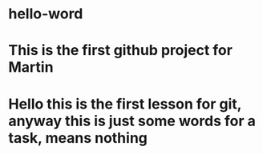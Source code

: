 # hello-word
# This is the first github project for Martin
# Hello this is the first lesson for git, anyway this is just some words for a task, means nothing
